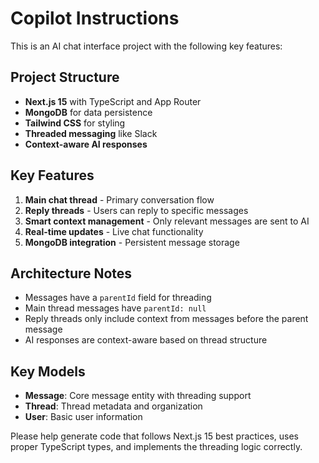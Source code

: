 # Copilot Instructions

<!-- Use this file to provide workspace-specific custom instructions to Copilot. For more details, visit https://code.visualstudio.com/docs/copilot/copilot-customization#_use-a-githubcopilotinstructionsmd-file -->

This is an AI chat interface project with the following key features:

## Project Structure

- **Next.js 15** with TypeScript and App Router
- **MongoDB** for data persistence
- **Tailwind CSS** for styling
- **Threaded messaging** like Slack
- **Context-aware AI responses**

## Key Features

1. **Main chat thread** - Primary conversation flow
2. **Reply threads** - Users can reply to specific messages
3. **Smart context management** - Only relevant messages are sent to AI
4. **Real-time updates** - Live chat functionality
5. **MongoDB integration** - Persistent message storage

## Architecture Notes

- Messages have a `parentId` field for threading
- Main thread messages have `parentId: null`
- Reply threads only include context from messages before the parent message
- AI responses are context-aware based on thread structure

## Key Models

- **Message**: Core message entity with threading support
- **Thread**: Thread metadata and organization
- **User**: Basic user information

Please help generate code that follows Next.js 15 best practices, uses proper TypeScript types, and implements the threading logic correctly.
